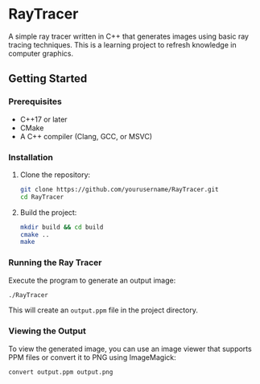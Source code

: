 # RayTracer

A simple ray tracer written in C++ that generates images using basic ray tracing techniques. This is a learning project to refresh knowledge in computer graphics.

## Getting Started

### Prerequisites
- C++17 or later
- CMake
- A C++ compiler (Clang, GCC, or MSVC)

### Installation
1. Clone the repository:
   ```sh
   git clone https://github.com/yourusername/RayTracer.git
   cd RayTracer
   ```
2. Build the project:
   ```sh
   mkdir build && cd build
   cmake ..
   make
   ```

### Running the Ray Tracer
Execute the program to generate an output image:
```sh
./RayTracer
```
This will create an `output.ppm` file in the project directory.

### Viewing the Output
To view the generated image, you can use an image viewer that supports PPM files or convert it to PNG using ImageMagick:
```sh
convert output.ppm output.png
```